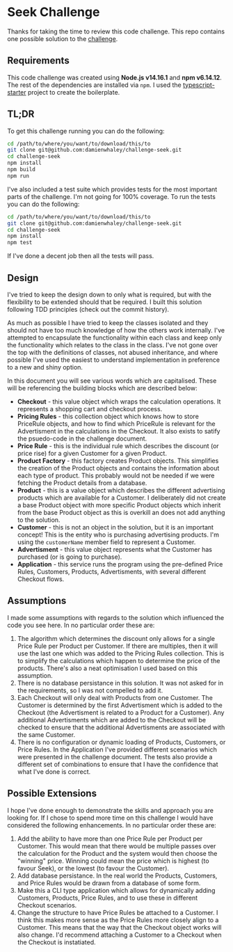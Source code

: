 # Seek Challenge

Thanks for taking the time to review this code challenge. This repo contains one possible solution to the [challenge](docs/SEEK%20Software%20Engineer%20Code%20Challenge%20-%20Jan%2019.pdf).

## Requirements

This code challenge was created using **Node.js v14.16.1** and **npm v6.14.12**. The rest of the dependencies are installed via `npm`. I used the [typescript-starter](https://www.npmjs.com/package/typescript-starter) project to create the boilerplate.

## TL;DR

To get this challenge running you can do the following:

```bash
cd /path/to/where/you/want/to/download/this/to
git clone git@github.com:damienwhaley/challenge-seek.git
cd challenge-seek
npm install
npm build
npm run
```

I've also included a test suite which provides tests for the most important parts of the challenge. I'm not going for 100% coverage. To run the tests you can do the following:

```bash
cd /path/to/where/you/want/to/download/this/to
git clone git@github.com:damienwhaley/challenge-seek.git
cd challenge-seek
npm install
npm test
```

If I've done a decent job then all the tests will pass.

## Design

I've tried to keep the design down to only what is required, but with the flexibility to be extended should that be required. I built this solution following TDD principles (check out the commit history).

As much as possible I have tried to keep the classes isolated and they should not have too much knowledge of how the others work internally. I've attempted to encapsulate the functionality within each class and keep only the functionality which relates to the class in the class. I've not gone over the top with the definitions of classes, not abused inheritance, and where possible I've used the easiest to understand implementation in preference to a new and shiny option.

In this document you will see various words which are capitalised. These will be referencing the building blocks which are described below:

* **Checkout** - this value object which wraps the calculation operations. It represents a shopping cart and checkout process.
* **Pricing Rules** - this collection object which knows how to store PriceRule objects, and how to find which PriceRule is relevant for the Advertisment in the calculations in the Checkout. It also exists to satify the psuedo-code in the challenge document.
* **Price Rule** - this is the individual rule which describes the discount (or price rise) for a given Customer for a given Product.
* **Product Factory** - this factory creates Product objects. This simplifies the creation of the Product objects and contains the information about each type of product. This probably would not be needed if we were fetching the Product details from a database.
* **Product** - this is a value object which describes the different advertising products which are available for a Customer. I deliberately did not create a base Product object with more specific Product objects which inherit from the base Product object as this is overkill an does not add anything to the solution.
* **Customer** - this is not an object in the solution, but it is an important concept! This is the entity who is purchasing advertising products. I'm using the `customerName` member field to represent a Customer.
* **Advertisment** - this value object represents what the Customer has purchased (or is going to purchase).
* **Application** - this service runs the program using the pre-defined Price Rules, Customers, Products, Advertisments, with several different Checkout flows.

## Assumptions

I made some assumptions with regards to the solution which influenced the code you see here. In no particular order these are:

1. The algorithm which determines the discount only allows for a single Price Rule per Product per Customer. If there are multiples, then it will use the last one which was added to the Pricing Rules collection. This is to simplify the calculations which happen to determine the price of the products. There's also a neat optimisation I used based on this assumption.
2. There is no database persistance in this solution. It was not asked for in the requirements, so I was not compelled to add it.
3. Each Checkout will only deal with Products from one Customer. The Customer is determined by the first Advertisment which is added to the Checkout (the Advertisment is related to a Product for a Customer). Any additional Advertisments which are added to the Checkout will be checked to ensure that the additional Advertisments are associated with the same Customer.
4. There is no configuration or dynamic loading of Products, Customers, or Price Rules. In the Application I've provided different scenarios which were presented in the challenge document. The tests also provide a different set of combinations to ensure that I have the confidence that what I've done is correct.

## Possible Extensions

I hope I've done enough to demonstrate the skills and approach you are looking for. If I chose to spend more time on this challenge I would have considered the following enhancements. In no particular order these are:

1. Add the ability to have more than one Price Rule per Product per Customer. This would mean that there would be multiple passes over the calculation for the Product and the system would then choose the "winning" price. Winning could mean the price which is highest (to favour Seek), or the lowest (to favour the Customer).
2. Add database persistance. In the real world the Products, Customers, and Price Rules would be drawn from a database of some form.
3. Make this a CLI type application which allows for dynamically adding Customers, Products, Price Rules, and to use these in different Checkout scenarios.
4. Change the structure to have Price Rules be attached to a Customer. I think this makes more sense as the Price Rules more closely align to a Customer. This means that the way that the Checkout object works will also change. I'd recommend attaching a Customer to a Checkout when the Checkout is instatiated.

